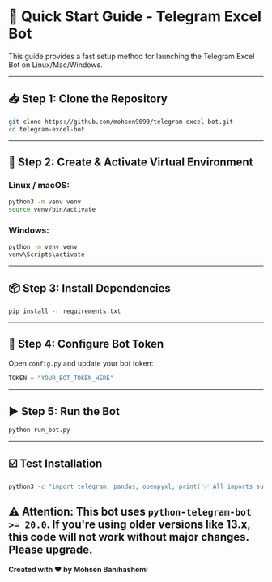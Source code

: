
# 🚀 Quick Start Guide - Telegram Excel Bot

This guide provides a fast setup method for launching the Telegram Excel Bot on Linux/Mac/Windows.

---

## 📥 Step 1: Clone the Repository
```bash
git clone https://github.com/mohsen9090/telegram-excel-bot.git
cd telegram-excel-bot
```

---

## 🐍 Step 2: Create & Activate Virtual Environment

### Linux / macOS:
```bash
python3 -m venv venv
source venv/bin/activate
```

### Windows:
```cmd
python -m venv venv
venv\Scripts\activate
```

---

## 📦 Step 3: Install Dependencies
```bash
pip install -r requirements.txt
```

---

## 🔧 Step 4: Configure Bot Token

Open `config.py` and update your bot token:
```python
TOKEN = "YOUR_BOT_TOKEN_HERE"
```

---

## ▶️ Step 5: Run the Bot
```bash
python run_bot.py
```

---

## ☑️ Test Installation
```bash
python3 -c "import telegram, pandas, openpyxl; print('✅ All imports successful')"
```
⚠️ Attention:
This bot uses `python-telegram-bot >= 20.0`.
If you're using older versions like 13.x, this code **will not work** without major changes. Please upgrade.
---

**Created with ❤️ by Mohsen Banihashemi**
